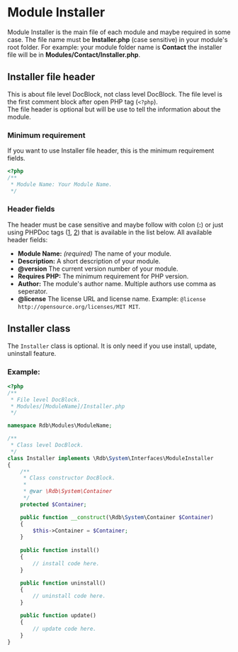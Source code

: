 # Module Installer
Module Installer is the main file of each module and maybe required in some case. The file name must be **Installer.php** (case sensitive) in your module's root folder.
For example: your module folder name is **Contact** the installer file will be in **Modules/Contact/Installer.php**.

## Installer file header
This is about file level DocBlock, not class level DocBlock. The file level is the first comment block after open PHP tag (`<?php`).<br>
The file header is optional but will be use to tell the information about the module.

### Minimum requirement
If you want to use Installer file header, this is the minimum requirement fields.

```php
<?php
/**
 * Module Name: Your Module Name.
 */
```

### Header fields
The header must be case sensitive and maybe follow with colon (**:**) or just using PHPDoc tags ([1], [2]) that is available in the list below.
 All available header fields:

* **Module Name:** *(required)*  The name of your module.
* **Description:** A short description of your module.
* **@version** The current version number of your module.
* **Requires PHP:** The minimum requirement for PHP version.
* **Author:** The module's author name. Multiple authors use comma as seperator.
* **@license** The license URL and license name. Example: `@license http://opensource.org/licenses/MIT MIT`.

## Installer class
The `Installer` class is optional. It is only need if you use install, update, uninstall feature.

### Example:
```php
<?php
/**
 * File level DocBlock.
 * Modules/[ModuleName]/Installer.php
 */

namespace Rdb\Modules\ModuleName;

/**
 * Class level DocBlock.
 */
class Installer implements \Rdb\System\Interfaces\ModuleInstaller
{
    /**
     * Class constructor DocBlock.
     *
     * @var \Rdb\System\Container
     */
    protected $Container;

    public function __construct(\Rdb\System\Container $Container)
    {
        $this->Container = $Container;
    }
    
    public function install()
    {
        // install code here.
    }

    public function uninstall()
    {
        // uninstall code here.
    }

    public function update()
    {
        // update code here.
    }
}
```

[1]: https://pear.php.net/package/PhpDocumentor/docs/latest/phpDocumentor/tutorial_tags.pkg.html
[2]: https://manual.phpdoc.org/HTMLSmartyConverter/HandS/phpDocumentor/tutorial_tags.pkg.html